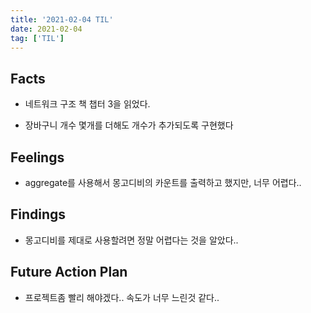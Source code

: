 ```yaml
---
title: '2021-02-04 TIL'
date: 2021-02-04
tag: ['TIL']
---
```


## Facts

- 네트워크 구조 책 챕터 3을 읽었다.

- 장바구니 개수 몇개를 더해도 개수가 추가되도록 구현했다

## Feelings

- aggregate를 사용해서 몽고디비의 카운트를 출력하고 했지만, 너무 어렵다..

## Findings

- 몽고디비를 제대로 사용할려면 정말 어렵다는 것을 알았다..

## Future Action Plan

- 프로젝트좀 빨리 해야겠다.. 속도가 너무 느린것 같다..
